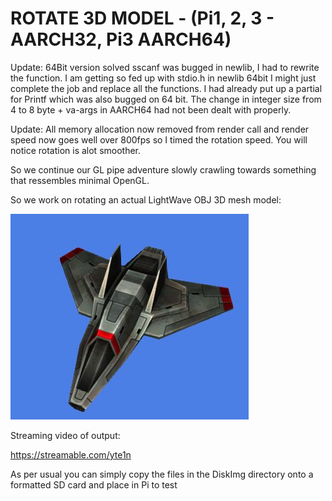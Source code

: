 # ROTATE 3D MODEL - (Pi1, 2, 3 - AARCH32, Pi3 AARCH64)
>
Update: 64Bit version solved sscanf was bugged in newlib, I had to rewrite the function. I am getting so fed up with stdio.h in newlib 64bit I might just complete the job and replace all the functions. I had already put up a partial for Printf which was also bugged on 64 bit. The change in integer size from 4 to 8 byte + va-args in AARCH64 had not been dealt with properly.
>
Update: All memory allocation now removed from render call and render speed now goes well over 800fps so I timed the rotation speed. You will notice rotation is alot smoother.
>
So we continue our GL pipe adventure slowly crawling towards something that ressembles minimal OpenGL.
>
So we work on rotating an actual LightWave OBJ 3D mesh model:
>
![](https://github.com/LdB-ECM/Docs_and_Images/blob/master/Images/spacecraft.jpg?raw=true)

Streaming video of output:
>
https://streamable.com/yte1n
>
As per usual you can simply copy the files in the DiskImg directory onto a formatted SD card and place in Pi to test 
